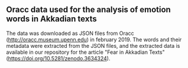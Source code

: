 ## Oracc data used for the analysis of emotion words in Akkadian texts

The data was downloaded as JSON files from Oracc (http://oracc.museum.upenn.edu) in february 2019. The words and their metadata were extracted from the JSON files, and the extracted data is available in our repository for the article "Fear in Akkadian Texts" (https://doi.org/10.5281/zenodo.3634324).

